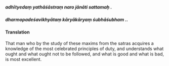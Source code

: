 ##### adhītyedaṃ yathāśāstraṃ naro jānāti sattamaḥ .
##### dharmopadeśavikhyātaṃ kāryākāryaṃ śubhāśubham ..

#### Translation

That man who by the study of these maxims from the satras acquires a knowledge of the most celebrated principles of duty, and understands what ought and what ought not to be followed, and what is good and what is bad, is most excellent.